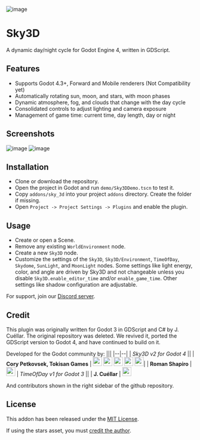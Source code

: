 ![image](https://github.com/TokisanGames/Sky3D/blob/main/screenshots/sky3d-800px.jpg)


# Sky3D

A dynamic day/night cycle for Godot Engine 4, written in GDScript.


## Features

* Supports Godot 4.3+, Forward and Mobile renderers (Not Compatibility yet)
* Automatically rotating sun, moon, and stars, with moon phases
* Dynamic atmosphere, fog, and clouds that change with the day cycle
* Consolidated controls to adjust lighting and camera exposure
* Management of game time: current time, day length, day or night


## Screenshots

![image](https://github.com/TokisanGames/Sky3D/blob/main/screenshots/oota-tree-800px.jpg)
![image](https://github.com/TokisanGames/Sky3D/blob/main/screenshots/oota-windmill-800px.jpg)


## Installation

* Clone or download the repository. 
* Open the project in Godot and run `demo/Sky3DDemo.tscn` to test it.
* Copy `addons/sky_3d` into your project `addons` directory. Create the folder if missing.
* Open `Project -> Project Settings -> Plugins` and enable the plugin. 


## Usage

* Create or open a Scene.
* Remove any existing `WorldEnvironment` node.
* Create a new `Sky3D` node.
* Customize the settings of the `Sky3D`, `Sky3D/Environment`, `TimeOfDay`, `Skydome`, `SunLight`, and `MoonLight` nodes. Some settings like light energy, color, and angle are driven by Sky3D and not changeable unless you disable `Sky3D.enable_editor_time` and/or `enable_game_time`. Other settings like shadow configuration are adjustable.

For support, join our [Discord server](https://tokisan.com/discord).


## Credit

This plugin was originally written for Godot 3 in GDScript and C# by J. Cuéllar. The original repository was deleted. We revived it, ported the GDScript version to Godot 4, and have continued to build on it.

Developed for the Godot community by:
|||
|--|--|
| *Sky3D v2 for Godot 4* ||
| **Cory Petkovsek, Tokisan Games** | [<img src="https://github.com/dmhendricks/signature-social-icons/blob/master/icons/round-flat-filled/35px/twitter.png?raw=true" width="24"/>](https://twitter.com/TokisanGames) [<img src="https://github.com/dmhendricks/signature-social-icons/blob/master/icons/round-flat-filled/35px/github.png?raw=true" width="24"/>](https://github.com/TokisanGames) [<img src="https://github.com/dmhendricks/signature-social-icons/blob/master/icons/round-flat-filled/35px/www.png?raw=true" width="24"/>](https://tokisan.com/) [<img src="https://github.com/dmhendricks/signature-social-icons/blob/master/icons/round-flat-filled/35px/discord.png?raw=true" width="24"/>](https://tokisan.com/discord) [<img src="https://github.com/dmhendricks/signature-social-icons/blob/master/icons/round-flat-filled/35px/youtube.png?raw=true" width="24"/>](https://www.youtube.com/@TokisanGames)|
| **Roman Shapiro** | [<img src="https://github.com/dmhendricks/signature-social-icons/blob/master/icons/round-flat-filled/35px/github.png?raw=true" width="24"/>](https://github.com/rds1983)
| *TimeOfDay v1 for Godot 3* ||
| **J. Cuéllar** | [<img src="https://github.com/dmhendricks/signature-social-icons/blob/master/icons/round-flat-filled/35px/twitter.png?raw=true" width="24"/>](https://twitter.com/JayKuellar) 

And contributors shown in the right sidebar of the github repository.


## License

This addon has been released under the [MIT License](LICENSE.txt).

If using the stars asset, you must [credit the author](https://github.com/TokisanGames/Sky3D/blob/main/addons/sky_3d/assets/thirdparty/textures/milkyway/LICENSE.md).
